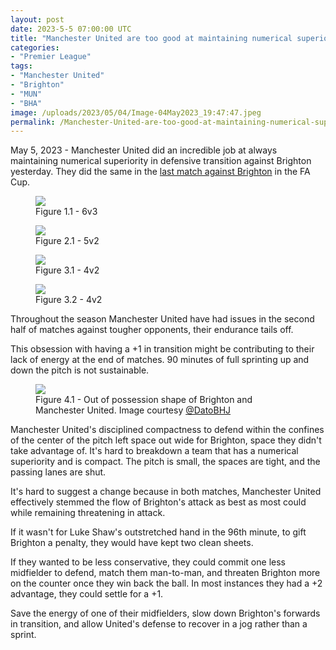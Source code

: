 ```yaml
---
layout: post
date: 2023-5-5 07:00:00 UTC
title: "Manchester United are too good at maintaining numerical superiority in transition"
categories: 
- "Premier League"
tags: 
- "Manchester United"
- "Brighton"
- "MUN"
- "BHA"
image: /uploads/2023/05/04/Image-04May2023_19:47:47.jpeg
permalink: /Manchester-United-are-too-good-at-maintaining-numerical-superiority-in-transition/
---
```


May 5, 2023 - Manchester United did an incredible job at always maintaining numerical superiority in defensive transition against Brighton yesterday. They did the same in the [last match against Brighton](https://tacticsjournal.com/How-Manchester-United-man-to-man-marking-weakened-Brighton-buildup/) in the FA Cup.

<figure>
    <img src="https://tacticsjournal.com/uploads/2023/05/04/Image-04May2023_19:46:29.jpeg">
    <figcaption>Figure 1.1 - 6v3</figcaption>
</figure> 

<figure>
    <img src="https://tacticsjournal.com/uploads/2023/05/04/Image-04May2023_19:46:59.jpeg">
    <figcaption>Figure 2.1 - 5v2 </figcaption>
</figure> 

<figure>
    <img src="https://tacticsjournal.com/uploads/2023/05/04/Image-04May2023_19:47:22.jpeg">
    <figcaption>Figure 3.1 - 4v2</figcaption>
</figure> 

<figure>
    <img src="https://tacticsjournal.com/uploads/2023/05/04/Image-04May2023_19:47:47.jpeg">
    <figcaption>Figure 3.2 - 4v2</figcaption>
</figure>  

Throughout the season Manchester United have had issues in the second half of matches against tougher opponents, their endurance tails off. 

This obsession with having a +1 in transition might be contributing to their lack of energy at the end of matches. 90 minutes of full sprinting up and down the pitch is not sustainable. 

<figure>
    <img src="https://tacticsjournal.com/uploads/2023/05/04/Image-04May2023_20:26:37.jpeg">
    <figcaption>Figure 4.1 - Out of possession shape of Brighton and Manchester United. Image courtesy <a href="https://twitter.com/datobhj/status/1654276483266019328?s=46&t=YC8lQJTh43E_mBQW40Ct2g">@DatoBHJ</a></figcaption>
</figure> 

Manchester United's disciplined compactness to defend within the confines of the center of the pitch left space out wide for Brighton, space they didn't take advantage of. It's hard to breakdown a team that has a numerical superiority and is compact. The pitch is small, the spaces are tight, and the passing lanes are shut. 

It's hard to suggest a change because in both matches, Manchester United effectively stemmed the flow of Brighton's attack as best as most could while remaining threatening in attack. 

If it wasn't for Luke Shaw's outstretched hand in the 96th minute, to gift Brighton a penalty, they would have kept two clean sheets. 

If they wanted to be less conservative, they could commit one less midfielder to defend, match them man-to-man, and threaten Brighton more on the counter once they win back the ball. In most instances they had a +2 advantage, they could settle for a +1. 

Save the energy of one of their midfielders, slow down Brighton's forwards in transition, and allow United's defense to recover in a jog rather than a sprint. 
